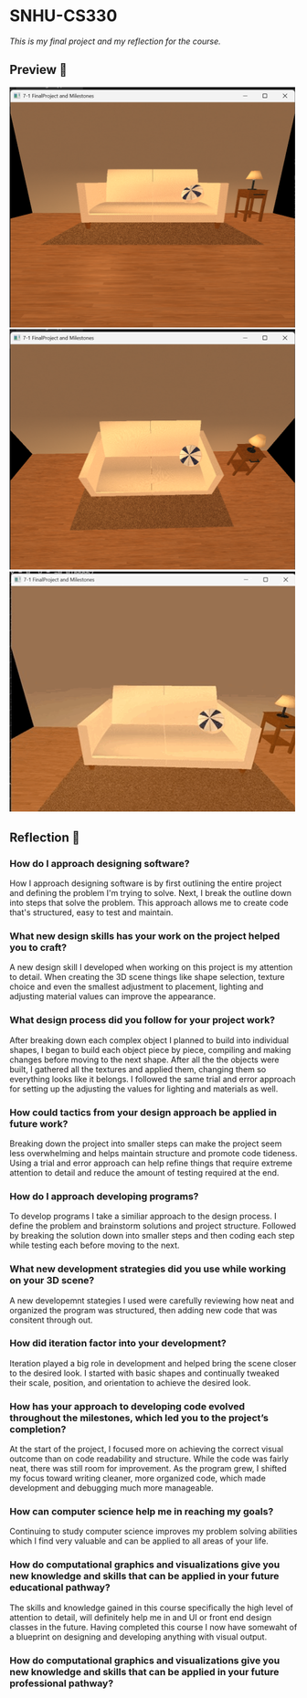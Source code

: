 # SNHU-CS330
*This is my final project and my reflection for the course.*

## Preview 👀
<img src="preview.jpg" width="500"/>
<img src="preview2.jpg" width="500"/>
<img src="preview3.gif" width="500"/>

## Reflection 📝
### **How do I approach designing software?**
How I approach designing software is by first outlining the entire project and defining the problem I'm trying to solve. Next, I break the outline down into steps that solve the problem. This approach allows me to create code that's structured, easy to test and maintain.

### **What new design skills has your work on the project helped you to craft?**
A new design skill I developed when working on this project is my attention to detail. When creating the 3D scene things like shape selection, texture choice and even the smallest adjustment to placement, lighting and adjusting material values can improve the appearance.

### **What design process did you follow for your project work?**
After breaking down each complex object I planned to build into individual shapes, I began to build each object piece by piece, compiling and making changes before moving to the next shape. After all the the objects were built, I gathered all the textures and applied them, changing them so everything looks like it belongs. I followed the same trial and error approach for setting up the adjusting the values for lighting and materials as well. 

### **How could tactics from your design approach be applied in future work?**
Breaking down the project into smaller steps can make the project seem less overwhelming and helps maintain structure and promote code tideness. Using a trial and error approach can help refine things that require extreme attention to detail and reduce the amount of testing required at the end.

### **How do I approach developing programs?**
To develop programs I take a similiar approach to the design process. I define the problem and brainstorm solutions and project structure. Followed by breaking the solution down into smaller steps and then coding each step while testing each before moving to the next.

### **What new development strategies did you use while working on your 3D scene?**
A new developemnt stategies I used were carefully reviewing how neat and organized the program was structured, then adding new code that was consitent through out.

### **How did iteration factor into your development?**
Iteration played a big role in development and helped bring the scene closer to the desired look. I started with basic shapes and continually tweaked their scale, position, and orientation to achieve the desired look.

### **How has your approach to developing code evolved throughout the milestones, which led you to the project’s completion?**
At the start of the project, I focused more on achieving the correct visual outcome than on code readability and structure. While the code was fairly neat, there was still room for improvement. As the program grew, I shifted my focus toward writing cleaner, more organized code, which made development and debugging much more manageable.

### **How can computer science help me in reaching my goals?**
Continuing to study computer science improves my problem solving abilities which I find very valuable and can be applied to all areas of your life.

### **How do computational graphics and visualizations give you new knowledge and skills that can be applied in your future educational pathway?**
The skills and knowledge gained in this course specifically the high level of attention to detail, will definitely help me in and UI or front end design classes in the future. Having completed this course I now have somewaht of a blueprint on designing and developing anything with visual output.

### **How do computational graphics and visualizations give you new knowledge and skills that can be applied in your future professional pathway?**
